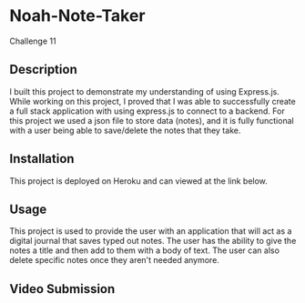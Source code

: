 # Noah-Note-Taker
Challenge 11

## Description
I built this project to demonstrate my understanding of using Express.js. While working on this project, I proved that I was able to successfully create a full stack application with using express.js to connect to a backend. For this project we used a json file to store data (notes), and it is fully functional with a user being able to save/delete the notes that they take.

## Installation
This project is deployed on Heroku and can viewed at the link below.

## Usage
This project is used to provide the user with an application that will act as a digital journal that saves typed out notes. The user has the ability to give the notes a title and then add to them with a body of text. The user can also delete specific notes once they aren't needed anymore.

## Video Submission




